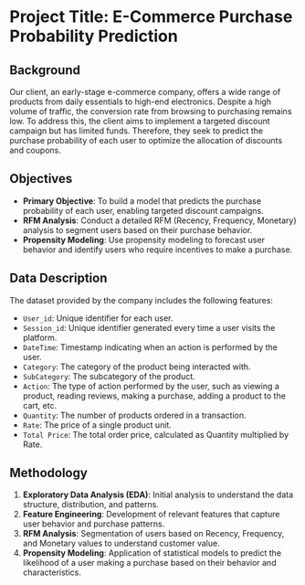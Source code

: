 
# Project Title: E-Commerce Purchase Probability Prediction

## Background
Our client, an early-stage e-commerce company, offers a wide range of products from daily essentials to high-end electronics. Despite a high volume of traffic, the conversion rate from browsing to purchasing remains low. To address this, the client aims to implement a targeted discount campaign but has limited funds. Therefore, they seek to predict the purchase probability of each user to optimize the allocation of discounts and coupons.

## Objectives
- **Primary Objective**: To build a model that predicts the purchase probability of each user, enabling targeted discount campaigns.
- **RFM Analysis**: Conduct a detailed RFM (Recency, Frequency, Monetary) analysis to segment users based on their purchase behavior.
- **Propensity Modeling**: Use propensity modeling to forecast user behavior and identify users who require incentives to make a purchase.

## Data Description
The dataset provided by the company includes the following features:
- `User_id`: Unique identifier for each user.
- `Session_id`: Unique identifier generated every time a user visits the platform.
- `DateTime`: Timestamp indicating when an action is performed by the user.
- `Category`: The category of the product being interacted with.
- `SubCategory`: The subcategory of the product.
- `Action`: The type of action performed by the user, such as viewing a product, reading reviews, making a purchase, adding a product to the cart, etc.
- `Quantity`: The number of products ordered in a transaction.
- `Rate`: The price of a single product unit.
- `Total Price`: The total order price, calculated as Quantity multiplied by Rate.

## Methodology
1. **Exploratory Data Analysis (EDA)**: Initial analysis to understand the data structure, distribution, and patterns.
2. **Feature Engineering**: Development of relevant features that capture user behavior and purchase patterns.
3. **RFM Analysis**: Segmentation of users based on Recency, Frequency, and Monetary values to understand customer value.
4. **Propensity Modeling**: Application of statistical models to predict the likelihood of a user making a purchase based on their behavior and characteristics.
